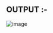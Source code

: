 ## OUTPUT :- 

![image](https://user-images.githubusercontent.com/101261412/168421662-bd9860ea-505c-4ccb-8a2a-01bfbc4f873e.png)



